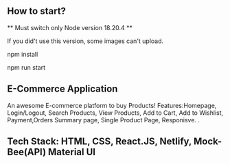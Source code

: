 ## How to start?

** Must switch only Node version 18.20.4 **

If you did't use this version, some images can't upload.

npm install

npm run start

## E-Commerce Application
An awesome E-commerce platform to buy Products!
Features:Homepage, Login/Logout, Search Products, View Products, Add to Cart, Add to Wishlist, Payment,Orders Summary page, Single Product Page, Responisve. .  
## Tech Stack: HTML, CSS, React.JS, Netlify, Mock-Bee(API) Material UI











